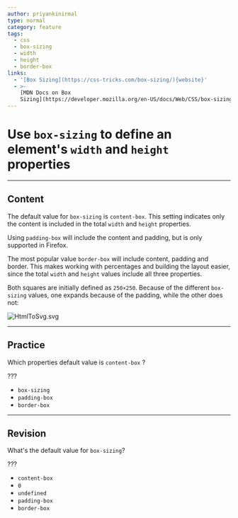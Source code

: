 ```yaml
---
author: priyankinirmal
type: normal
category: feature
tags:
  - css
  - box-sizing
  - width
  - height
  - border-box
links:
  - '[Box Sizing](https://css-tricks.com/box-sizing/){website}'
  - >-
    [MDN Docs on Box
    Sizing](https://developer.mozilla.org/en-US/docs/Web/CSS/box-sizing){documentation}
---
```


# Use `box-sizing` to define an element's `width` and `height` properties


---

## Content

The default value for `box-sizing` is `content-box`. This setting indicates only the content is included in the total `width` and `height` properties.

Using `padding-box` will include the content and padding, but is only supported in Firefox.

The most popular value `border-box` will include content, padding and border. This makes working with percentages and building the layout easier, since the total `width` and `height` values include all three properties.

Both squares are initially defined as `250×250`. Because of the different `box-sizing` values, one expands because of the padding, while the other does not:

![HtmlToSvg.svg](https://img.enkipro.com/8019f434044c14af7e6fe2988d9849af.png)


---

## Practice

Which properties default value is `content-box` ?

???

- `box-sizing`
- `padding-box`
- `border-box`


---

## Revision

What's the default value for `box-sizing`?

???

- `content-box`
- `0`
- `undefined`
- `padding-box`
- `border-box`
